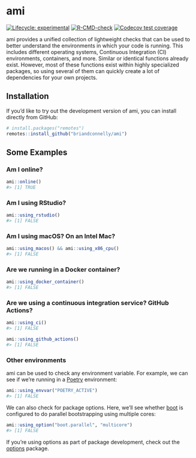
<!-- README.md is generated from README.Rmd. Please edit that file -->

# ami

<!-- badges: start -->

[![Lifecycle:
experimental](https://img.shields.io/badge/lifecycle-experimental-orange.svg)](https://lifecycle.r-lib.org/articles/stages.html#experimental)
[![R-CMD-check](https://github.com/briandconnelly/ami/actions/workflows/R-CMD-check.yaml/badge.svg)](https://github.com/briandconnelly/ami/actions/workflows/R-CMD-check.yaml)
[![Codecov test
coverage](https://codecov.io/gh/briandconnelly/ami/branch/main/graph/badge.svg)](https://app.codecov.io/gh/briandconnelly/ami?branch=main)
<!-- badges: end -->

ami provides a unified collection of lightweight checks that can be used
to better understand the environments in which your code is running.
This includes different operating systems, Continuous Integration (CI)
environments, containers, and more. Similar or identical functions
already exist. However, most of these functions exist within highly
specialized packages, so using several of them can quickly create a lot
of dependencies for your own projects.

## Installation

If you’d like to try out the development version of ami, you can install
directly from GitHub:

``` r
# install.packages("remotes")
remotes::install_github("briandconnelly/ami")
```

## Some Examples

### Am I online?

``` r
ami::online()
#> [1] TRUE
```

### Am I using RStudio?

``` r
ami::using_rstudio()
#> [1] FALSE
```

### Am I using macOS? On an Intel Mac?

``` r
ami::using_macos() && ami::using_x86_cpu()
#> [1] FALSE
```

### Are we running in a Docker container?

``` r
ami::using_docker_container()
#> [1] FALSE
```

### Are we using a continuous integration service? GitHub Actions?

``` r
ami::using_ci()
#> [1] FALSE

ami::using_github_actions()
#> [1] FALSE
```

### Other environments

ami can be used to check any environment variable. For example, we can
see if we’re running in a [Poetry](https://python-poetry.org)
environment:

``` r
ami::using_envvar("POETRY_ACTIVE")
#> [1] FALSE
```

We can also check for package options. Here, we’ll see whether
[boot](https://cran.r-project.org/package=boot) is configured to do
parallel bootstrapping using multiple cores:

``` r
ami::using_option("boot.parallel", "multicore")
#> [1] FALSE
```

If you’re using options as part of package development, check out the
[options](https://cran.r-project.org/package=options) package.

